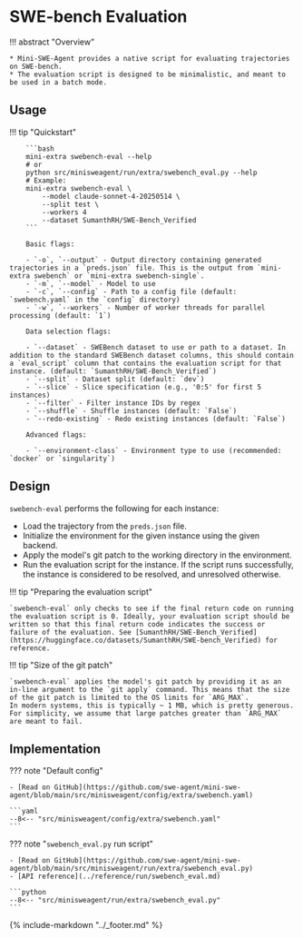 # SWE-bench Evaluation

!!! abstract "Overview"

    * Mini-SWE-Agent provides a native script for evaluating trajectories on SWE-bench.
    * The evaluation script is designed to be minimalistic, and meant to be used in a batch mode.

## Usage

!!! tip "Quickstart"

        ```bash
        mini-extra swebench-eval --help
        # or
        python src/minisweagent/run/extra/swebench_eval.py --help
        # Example:
        mini-extra swebench-eval \
            --model claude-sonnet-4-20250514 \
            --split test \
            --workers 4
            --dataset SumanthRH/SWE-Bench_Verified
        ```

        Basic flags:

        - `-o`, `--output` - Output directory containing generated trajectories in a `preds.json` file. This is the output from `mini-extra swebench` or `mini-extra swebench-single`.
        - `-m`, `--model` - Model to use
        - `-c`, `--config` - Path to a config file (default: `swebench.yaml` in the `config` directory)
        - `-w`, `--workers` - Number of worker threads for parallel processing (default: `1`)

        Data selection flags:

        - `--dataset` - SWEBench dataset to use or path to a dataset. In addition to the standard SWEBench dataset columns, this should contain a `eval_script` column that contains the evaluation script for that instance. (default: `SumanthRH/SWE-Bench_Verified`)
        - `--split` - Dataset split (default: `dev`)
        - `--slice` - Slice specification (e.g., '0:5' for first 5 instances)
        - `--filter` - Filter instance IDs by regex
        - `--shuffle` - Shuffle instances (default: `False`)
        - `--redo-existing` - Redo existing instances (default: `False`)

        Advanced flags:

        - `--environment-class` - Environment type to use (recommended: `docker` or `singularity`)


## Design

`swebench-eval` performs the following for each instance:

* Load the trajectory from the `preds.json` file.
* Initialize the environment for the given instance using the given backend.
* Apply the model's git patch to the working directory in the environment.
* Run the evaluation script for the instance. If the script runs successfully, the instance is considered to be resolved, and unresolved otherwise.

!!! tip "Preparing the evaluation script"

    `swebench-eval` only checks to see if the final return code on running the evaluation script is 0. Ideally, your evaluation script should be written so that this final return code indicates the success or failure of the evaluation. See [SumanthRH/SWE-Bench_Verified](https://huggingface.co/datasets/SumanthRH/SWE-bench_Verified) for reference.

!!! tip "Size of the git patch"

    `swebench-eval` applies the model's git patch by providing it as an in-line argument to the `git apply` command. This means that the size of the git patch is limited to the OS limits for `ARG_MAX`.
    In modern systems, this is typically ~ 1 MB, which is pretty generous.
    For simplicity, we assume that large patches greater than `ARG_MAX` are meant to fail.

## Implementation

??? note "Default config"

    - [Read on GitHub](https://github.com/swe-agent/mini-swe-agent/blob/main/src/minisweagent/config/extra/swebench.yaml)

    ```yaml
    --8<-- "src/minisweagent/config/extra/swebench.yaml"
    ```

??? note "`swebench_eval.py` run script"

    - [Read on GitHub](https://github.com/swe-agent/mini-swe-agent/blob/main/src/minisweagent/run/extra/swebench_eval.py)
    - [API reference](../reference/run/swebench_eval.md)

    ```python
    --8<-- "src/minisweagent/run/extra/swebench_eval.py"
    ```

{% include-markdown "../_footer.md" %}